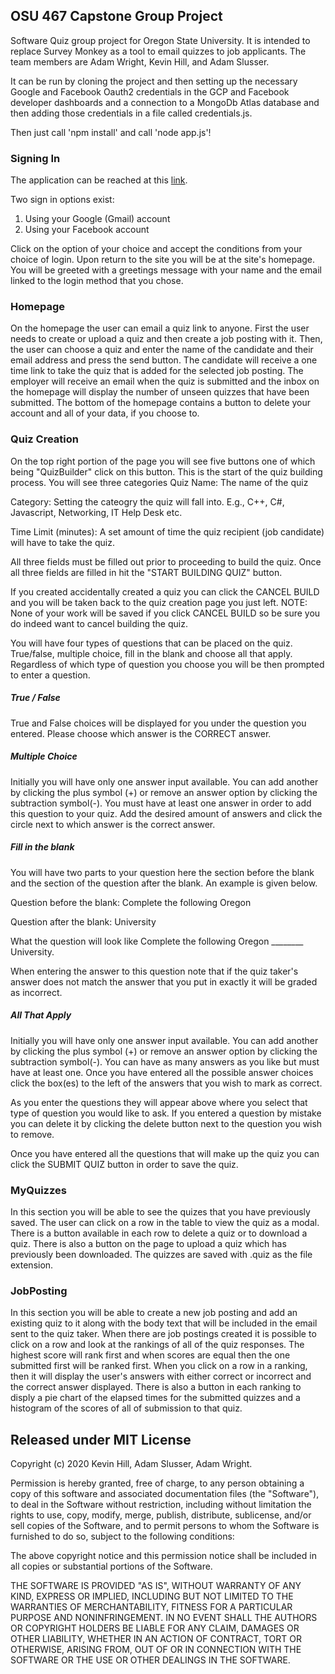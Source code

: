 ## OSU 467 Capstone Group Project

Software Quiz group project for Oregon State University. It is
intended to replace Survey Monkey as a tool to email quizzes to
job applicants. The team members are Adam Wright, Kevin Hill, 
and Adam Slusser.

It can be run by cloning the project and then setting up the
necessary Google and Facebook Oauth2 credentials in the GCP
and Facebook developer dashboards and a connection to a MongoDb
Atlas database and then adding those credentials in a file 
called credentials.js.

Then just call 'npm install' and call 'node app.js'!

### Signing In

The application can be reached at this [link](https://adamjwright.com/quiz_soft/login).

Two sign in options exist:
1) Using your Google (Gmail) account
2) Using your Facebook account

Click on the option of your choice and accept the conditions from
your choice of login. Upon return to the site you will be at the 
site's homepage. You will be greeted with a greetings message 
with your name and the email linked to the login method that you
chose.

### Homepage

On the homepage the user can email a quiz link to anyone. First
the user needs to create or upload a quiz and then create a job
posting with it. Then, the user can choose a quiz and enter the
name of the candidate and their email address and press the send
button. The candidate will receive a one time link to take the
quiz that is added for the selected job posting. The employer
will receive an email when the quiz is submitted and the inbox
on the homepage will display the number of unseen quizzes that
have been submitted. The bottom of the homepage contains a button
to delete your account and all of your data, if you choose to.

### Quiz Creation

On the top right portion of the page you will see five buttons
one of which being "QuizBuilder" click on this button. This is 
the start of the quiz building process. You will see three 
categories 
Quiz Name: The name of the quiz

Category: Setting the cateogry the quiz will fall into.
E.g., C++, C#, Javascript, Networking, IT Help Desk etc.

Time Limit (minutes): A set amount of time the quiz recipient 
(job candidate) will have to take the quiz. 

All three fields must be filled out prior to proceeding to build
the quiz. Once all three fields are filled in hit the "START
BUILDING QUIZ" button.

If you created accidentally created a quiz you can click the 
CANCEL BUILD and you will be taken back to the quiz creation
page you just left. NOTE: None of your work will be saved if you
click CANCEL BUILD so be sure you do indeed want to cancel 
building the quiz. 

You will have four types of questions that can be placed on the 
quiz. True/false, multiple choice, fill in the blank and choose
all that apply. Regardless of which type of question you choose
you will be then prompted to enter a question. 

##### True / False

True and False choices will be displayed for you 
under the question you entered. Please choose which answer is
the CORRECT answer. 


##### Multiple Choice

Initially you will have only one answer input available. You 
can add another by clicking the plus symbol (+) or remove an 
answer option by clicking the subtraction symbol(-). You must 
have at least one answer in order to add this question to your 
quiz. Add the desired amount of answers and click the circle 
next to which answer is the correct answer. 

##### Fill in the blank

You will have two parts to your question here the section 
before the blank and the section of the question after the 
blank. An example is given below.

Question before the blank:
Complete the following Oregon 

Question after the blank:
University

What the question will look like
Complete the following Oregon ________ University.

When entering the answer to this question note that if the 
quiz taker's answer does not match the answer that you put in 
exactly it will be graded as incorrect.

##### All That Apply

Initially you will have only one answer input available. You 
can add another by clicking the plus symbol (+) or remove an 
answer option by clicking the subtraction symbol(-). You can 
have as many answers as you like but must have at least one.
Once you have entered all the possible answer choices click
the box(es) to the left of the answers that you wish to mark
as correct.

As you enter the questions they will appear above where you select
that type of question you would like to ask. If you entered a question
by mistake you can delete it by clicking the delete button next to
the question you wish to remove. 

Once you have entered all the questions that will make up the quiz
you can click the SUBMIT QUIZ button in order to save the quiz. 

### MyQuizzes

In this section you will be able to see the quizes that you 
have previously saved. The user can click on a row in the table to
view the quiz as a modal. There is a button available in each row to
delete a quiz or to download a quiz. There is also a button on the
page to upload a quiz which has previously been downloaded. The
quizzes are saved with .quiz as the file extension.

### JobPosting

In this section you will be able to create a new job posting
and add an existing quiz to it along with the body text that
will be included in the email sent to the quiz taker. When
there are job postings created it is possible to click on a
row and look at the rankings of all of the quiz responses.
The highest score will rank first and when scores are equal
then the one submitted first will be ranked first. When you
click on a row in a ranking, then it will display the user's
answers with either correct or incorrect and the correct answer
displayed. There is also a button in each ranking to disply
a pie chart of the elapsed times for the submitted quizzes
and a histogram of the scores of all of submission to that
quiz.

## Released under MIT License

Copyright (c) 2020 Kevin Hill, Adam Slusser, Adam Wright.

Permission is hereby granted, free of charge, to any person obtaining a copy of this software and associated documentation files (the "Software"), to deal in the Software without restriction, including without limitation the rights to use, copy, modify, merge, publish, distribute, sublicense, and/or sell copies of the Software, and to permit persons to whom the Software is furnished to do so, subject to the following conditions:

The above copyright notice and this permission notice shall be included in all copies or substantial portions of the Software.

THE SOFTWARE IS PROVIDED "AS IS", WITHOUT WARRANTY OF ANY KIND, EXPRESS OR IMPLIED, INCLUDING BUT NOT LIMITED TO THE WARRANTIES OF MERCHANTABILITY, FITNESS FOR A PARTICULAR PURPOSE AND NONINFRINGEMENT. IN NO EVENT SHALL THE AUTHORS OR COPYRIGHT HOLDERS BE LIABLE FOR ANY CLAIM, DAMAGES OR OTHER LIABILITY, WHETHER IN AN ACTION OF CONTRACT, TORT OR OTHERWISE, ARISING FROM, OUT OF OR IN CONNECTION WITH THE SOFTWARE OR THE USE OR OTHER DEALINGS IN THE SOFTWARE.

